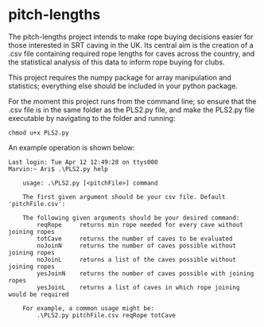 # pitch-lengths
The pitch-lengths project intends to make rope buying decisions easier for those interested in SRT caving in the UK. Its central aim is the creation of a .csv file containing required rope lengths for caves across the country, and the statistical analysis of this data to inform rope buying for clubs.

This project requires the numpy package for array manipulation and statistics; everything else should be included in your python package.

For the moment this project runs from the command line; so ensure that the .csv file is in the same folder as the PLS2.py file, and make the PLS2.py file executable by navigating to the folder and running:

    chmod u+x PLS2.py
    
An example operation is shown below:

    Last login: Tue Apr 12 12:49:28 on ttys000
    Marvin:~ Ari$ .\PLS2.py help
    
        usage: .\PLS2.py [<pitchFile>] command
        
        The first given argument should be your csv file. Default 'pitchFile.csv':
            
        The following given arguments should be your desired command:
            reqRope     returns min rope needed for every cave without joining ropes
            totCave     returns the number of caves to be evaluated
            noJoinN     returns the number of caves possible without joining ropes
            noJoinL     returns a list of the caves possible without joining ropes
            yesJoinN    returns the number of caves possible with joining ropes
            yesJoinL    returns a list of caves in which rope joining would be required
            
        For example, a common usage might be:
            .\PLS2.py pitchFile.csv reqRope totCave